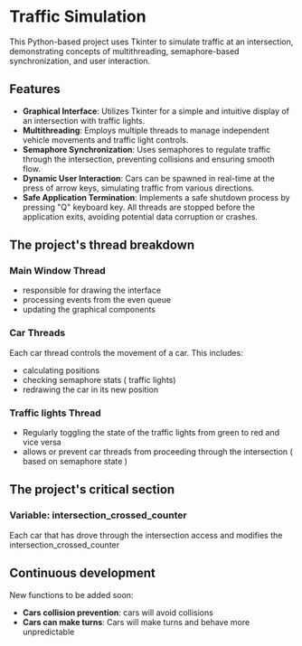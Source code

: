 # Traffic Simulation

This Python-based project uses Tkinter to simulate traffic at an intersection, demonstrating concepts of multithreading, semaphore-based synchronization, and user interaction.

## Features

- **Graphical Interface**: Utilizes Tkinter for a simple and intuitive display of an intersection with traffic lights.
- **Multithreading**: Employs multiple threads to manage independent vehicle movements and traffic light controls.
- **Semaphore Synchronization**: Uses semaphores to regulate traffic through the intersection, preventing collisions and ensuring smooth flow.
- **Dynamic User Interaction**: Cars can be spawned in real-time at the press of arrow keys, simulating traffic from various directions.
- **Safe Application Termination**: Implements a safe shutdown process by pressing "Q" keyboard key. All threads are stopped before the application exits, avoiding potential data corruption or crashes.

## The project's thread breakdown

### Main Window Thread

- responsible for drawing the interface
- processing events from the even queue
- updating the graphical components

### Car Threads

Each car thread controls the movement of a car. This includes: 
- calculating positions
- checking semaphore stats ( traffic lights)
- redrawing the car in its new position

### Traffic lights Thread

- Regularly toggling the state of the traffic lights from green to red and vice versa
- allows or prevent car threads from proceeding through the intersection ( based on semaphore state )

## The project's critical section 

### Variable: intersection_crossed_counter

Each car that has drove through the intersection access and modifies the intersection_crossed_counter


## Continuous development

New functions to be added soon:
- **Cars collision prevention**: cars will avoid collisions
- **Cars can make turns**: Cars will make turns and behave more unpredictable


